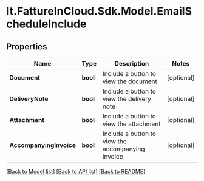 # It.FattureInCloud.Sdk.Model.EmailScheduleInclude

## Properties

Name | Type | Description | Notes
------------ | ------------- | ------------- | -------------
**Document** | **bool** | Include a button to view the document | [optional] 
**DeliveryNote** | **bool** | Include a button to view the delivery note | [optional] 
**Attachment** | **bool** | Include a button to view the attachment | [optional] 
**AccompanyingInvoice** | **bool** | Include a button to view the accompanying invoice | [optional] 

[[Back to Model list]](../../README.md#documentation-for-models) [[Back to API list]](../../README.md#documentation-for-api-endpoints) [[Back to README]](../../README.md)


